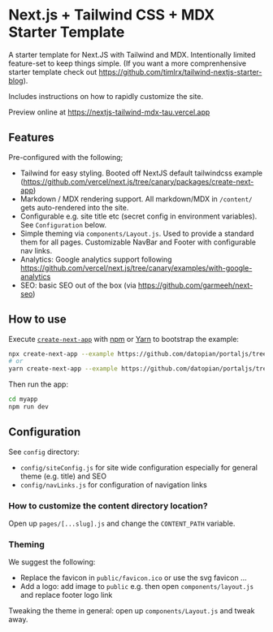 # Next.js + Tailwind CSS + MDX Starter Template

A starter template for Next.JS with Tailwind and MDX. Intentionally limited feature-set to keep things simple. (If you want a more comprenhensive starter template check out https://github.com/timlrx/tailwind-nextjs-starter-blog).

Includes instructions on how to rapidly customize the site.

Preview online at https://nextjs-tailwind-mdx-tau.vercel.app

## Features

Pre-configured with the following;

* Tailwind for easy styling. Booted off NextJS default tailwindcss example (https://github.com/vercel/next.js/tree/canary/packages/create-next-app)
* Markdown / MDX rendering support. All markdown/MDX in `/content/` gets auto-rendered into the site.
* Configurable e.g. site title etc (secret config in environment variables). See `Configuration` below.
* Simple theming via `components/Layout.js`. Used to provide a standard them for all pages. Customizable NavBar and Footer with configurable nav links.
* Analytics: Google analytics support following https://github.com/vercel/next.js/tree/canary/examples/with-google-analytics
* SEO: basic SEO out of the box (via https://github.com/garmeeh/next-seo)

## How to use

Execute [`create-next-app`](https://github.com/vercel/next.js/tree/canary/packages/create-next-app) with [npm](https://docs.npmjs.com/cli/init) or [Yarn](https://yarnpkg.com/lang/en/docs/cli/create/) to bootstrap the example:

```bash
npx create-next-app --example https://github.com/datopian/portaljs/tree/main/examples/nextjs-tailwind-mdx
# or
yarn create-next-app --example https://github.com/datopian/portaljs/tree/main/examples/nextjs-tailwind-mdx
```

Then run the app:

```bash
cd myapp
npm run dev
```

## Configuration

See `config` directory:

* `config/siteConfig.js` for site wide configuration especially for general theme (e.g. title) and SEO
* `config/navLinks.js` for configuration of navigation links

### How to customize the content directory location?

Open up `pages/[...slug].js` and change the `CONTENT_PATH` variable.

### Theming

We suggest the following:

* Replace the favicon in `public/favicon.ico` or use the svg favicon ...
* Add a logo: add image to `public` e.g. then open `components/layout.js` and replace footer logo link

Tweaking the theme in general: open up `components/Layout.js` and tweak away.

